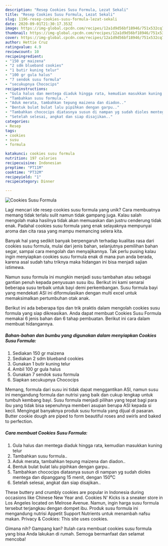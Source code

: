 ```yaml
---
description: "Resep Cookies Susu Formula, Lezat Sekali"
title: "Resep Cookies Susu Formula, Lezat Sekali"
slug: 1196-resep-cookies-susu-formula-lezat-sekali
date: 2020-09-01T21:30:17.353Z
image: https://img-global.cpcdn.com/recipes/12a1d9d56bf18946/751x532cq70/cookies-susu-formula-foto-resep-utama.jpg
thumbnail: https://img-global.cpcdn.com/recipes/12a1d9d56bf18946/751x532cq70/cookies-susu-formula-foto-resep-utama.jpg
cover: https://img-global.cpcdn.com/recipes/12a1d9d56bf18946/751x532cq70/cookies-susu-formula-foto-resep-utama.jpg
author: Hettie Cruz
ratingvalue: 4.9
reviewcount: 10
recipeingredient:
- "150 gr maizena"
- "2 sdm blueband cookies"
- "1 butir kuning telur"
- "100 gr gula halus"
- "7 sendok susu formula"
- "secukupnya Chococips"
recipeinstructions:
- "Gula halus dan mentega diaduk hingga rata, kemudian masukkan kuning telur"
- "Tambahkan susu formula.."
- "Aduk merata, tambahkan tepung maizena dan diadon.."
- "Bentuk bulat bulat lalu pipihkan dengan garpu.."
- "Tambahkan chococips diatasnya susun di nampan yg sudah dioles mentega dan dipanggang 15 menit, dengan 150⁰C"
- "Setelah selesai, angkat dan siap disajikan.."
categories:
- Resep
tags:
- cookies
- susu
- formula

katakunci: cookies susu formula 
nutrition: 197 calories
recipecuisine: Indonesian
preptime: "PT11M"
cooktime: "PT32M"
recipeyield: "1"
recipecategory: Dinner

---
```



![Cookies Susu Formula](https://img-global.cpcdn.com/recipes/12a1d9d56bf18946/751x532cq70/cookies-susu-formula-foto-resep-utama.jpg)

Lagi mencari ide resep cookies susu formula yang unik? Cara membuatnya memang tidak terlalu sulit namun tidak gampang juga. Kalau salah mengolah maka hasilnya tidak akan memuaskan dan justru cenderung tidak enak. Padahal cookies susu formula yang enak selayaknya mempunyai aroma dan cita rasa yang mampu memancing selera kita.

Banyak hal yang sedikit banyak berpengaruh terhadap kualitas rasa dari cookies susu formula, mulai dari jenis bahan, selanjutnya pemilihan bahan segar, sampai cara mengolah dan menyajikannya. Tak perlu pusing kalau ingin menyiapkan cookies susu formula enak di mana pun anda berada, karena asal sudah tahu triknya maka hidangan ini bisa menjadi sajian istimewa.

Namun susu formula ini mungkin menjadi susu tambahan atau sebagai gantian penuh kepada penyusuan susu ibu. Berikut ini kami senarai beberapa susu terbaik untuk bayi demi perkembangan. Susu formula bayi yang mendekati ASI ini diformulasikan dengan multi excel untuk memaksimalkan pertumbuhan otak anak.


Berikut ini ada beberapa tips dan trik praktis dalam mengolah cookies susu formula yang siap dikreasikan. Anda dapat membuat Cookies Susu Formula memakai 6 jenis bahan dan 6 tahap pembuatan. Berikut ini cara dalam membuat hidangannya.

<!--inarticleads1-->

##### Bahan-bahan dan bumbu yang digunakan dalam menyiapkan Cookies Susu Formula:

1. Sediakan 150 gr maizena
1. Sediakan 2 sdm blueband cookies
1. Gunakan 1 butir kuning telur
1. Ambil 100 gr gula halus
1. Gunakan 7 sendok susu formula
1. Siapkan secukupnya Chococips


Memang, formula dari susu ini tidak dapat menggantikan ASI, namun susu ini mengandung formula dan nutrisi yang baik dan cukup lengkap untuk tumbuh kembang bayi. Susu formula menjadi pilihan yang tepat bagi para ibu yang tidak bisa sepenuhnya memberi asupan berupa ASI kepada si kecil. Mengingat banyaknya produk susu formula yang dijual di pasaran. Butter cookie dough are piped to form beautiful roses and swirls and baked to perfection. 

<!--inarticleads2-->

##### Cara membuat Cookies Susu Formula:

1. Gula halus dan mentega diaduk hingga rata, kemudian masukkan kuning telur
1. Tambahkan susu formula..
1. Aduk merata, tambahkan tepung maizena dan diadon..
1. Bentuk bulat bulat lalu pipihkan dengan garpu..
1. Tambahkan chococips diatasnya susun di nampan yg sudah dioles mentega dan dipanggang 15 menit, dengan 150⁰C
1. Setelah selesai, angkat dan siap disajikan..


These buttery and crumbly cookies are popular in Indonesia during occasions like Chinese New Year and. Cookies N&#39; Kicks is a sneaker store in Los Angeles located on Melrose Avenue. Namun, ingin harga susu formula tersebut terjangkau dengan dompet ibu. Produk susu formula ini mengandung nutrisi Appetit Support Nutrients untuk menambah nafsu makan. Privacy &amp; Cookies: This site uses cookies. 

Gimana nih? Gampang kan? Itulah cara membuat cookies susu formula yang bisa Anda lakukan di rumah. Semoga bermanfaat dan selamat mencoba!
